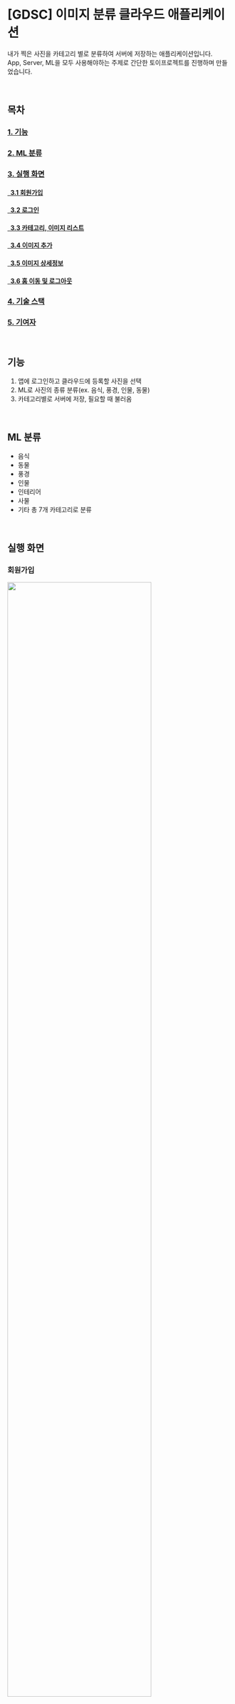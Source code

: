 # [GDSC] 이미지 분류 클라우드 애플리케이션

내가 찍은 사진을 카테고리 별로 분류하여 서버에 저장하는 애플리케이션입니다.<br>
App, Server, ML을 모두 사용해야하는 주제로 간단한 토이프로젝트를 진행하며 만들었습니다.

<br>

## 목차
### [1. 기능](#기능)
### [2. ML 분류](#ML-분류)
### [3. 실행 화면](#실행-화면)
#### [&nbsp;&nbsp;3.1 회원가입](#회원가입)
#### [&nbsp;&nbsp;3.2 로그인](#로그인)
#### [&nbsp;&nbsp;3.3 카테고리, 이미지 리스트](#카테고리-이미지-리스트)
#### [&nbsp;&nbsp;3.4 이미지 추가](#이미지-추가)
#### [&nbsp;&nbsp;3.5 이미지 상세정보](#이미지-상세정보)
#### [&nbsp;&nbsp;3.6 홈 이동 및 로그아웃](#홈-이동-및-로그아웃)
### [4. 기술 스택](#기술-스택)
### [5. 기여자](#기여자)

<br>

## 기능
1. 앱에 로그인하고 클라우드에 등록할 사진을 선택
2. ML로 사진의 종류 분류(ex. 음식, 풍경, 인물, 동물)
3. 카테고리별로 서버에 저장, 필요할 때 불러옴

<br>

## ML 분류
- 음식
- 동물
- 풍경
- 인물
- 인테리어
- 사물
- 기타
총 7개 카테고리로 분류

<br>

## 실행 화면
### 회원가입
<img width="80%" src="https://user-images.githubusercontent.com/64102831/227734973-fec0c855-7055-447a-ba07-25add0cc16bc.gif"/><br>회원가입 성공<br>
<img width="80%" src="https://user-images.githubusercontent.com/64102831/227734975-5d98fcdc-6736-42e6-80b9-3b114336874f.gif"/><br>회원가입 실패 - 아이디 중복<br>
<img width="80%" src="https://user-images.githubusercontent.com/64102831/227734977-c2966c69-b4c1-4975-849a-b6a1ddd575f5.gif"/><br>회원가입 실패 - 아이디 패스워드 불일치<br>
### 로그인
<img width="80%" src="https://user-images.githubusercontent.com/64102831/227734979-6d7c12f2-00de-433b-9a63-88dfdd2926a2.gif"/><br>로그인 성공<br>
<img width="80%" src="https://user-images.githubusercontent.com/64102831/227734963-042e096a-57e2-44c6-87f3-e3591cf63511.gif"/><br>로그인 실패<br>
### 카테고리, 이미지 리스트
<img width="80%" src="https://user-images.githubusercontent.com/64102831/227734971-c60494b8-284c-4698-8e64-9791ef20d67e.gif"/><br>이미지 스크롤 페이지<br>
### 이미지 추가
<img width="80%" src="https://user-images.githubusercontent.com/64102831/227734967-547bf9dc-0f16-4631-b7ce-57e21071791f.gif"/><br>앨범에서 저장<br>
<img width="80%" src="https://user-images.githubusercontent.com/64102831/227734968-e68456cf-0790-46b7-91a0-cb3712604d67.gif"/><br>카메라에서 저장<br>
### 이미지 상세정보
<img width="80%" src="https://user-images.githubusercontent.com/64102831/227734965-549bf15a-630d-4b9e-bedd-83d6da1e0514.gif"/><br>상세정보 조회<br>
<img width="80%" src="https://user-images.githubusercontent.com/64102831/227734970-2c5eb27e-a429-4499-b742-2a7e054fe547.gif"/><br>카테고리 변경<br>
<img width="80%" src="https://user-images.githubusercontent.com/64102831/227734964-f710611c-c339-49d2-a724-e152613c1959.gif"/><br>사진 삭제<br>
### 홈 이동 및 로그아웃
<img width="80%" src="https://user-images.githubusercontent.com/64102831/227734972-2818c540-59f3-4df1-be95-0afe9424d366.gif"/><br>앱 상단바<br>

<br>

## 기술 스택
- FE
  - Flutter
- BE
  - Spring Boot
- ML
  - Tensorflow
  - TFlite

<br>

## 기여자
- [권하준/App](https://github.com/haZuny)
- [이건희/Server](https://github.com/GeonHui2)
- 손민기/ML
